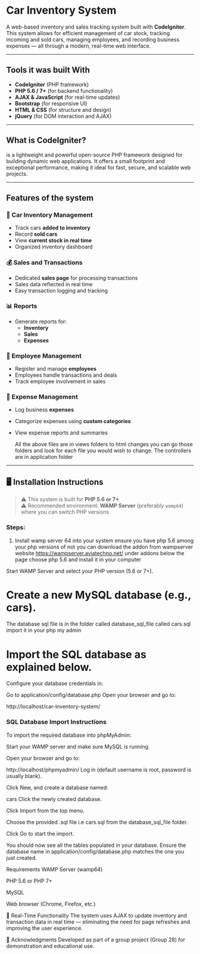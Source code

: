 #  Car Inventory System

A web-based inventory and sales tracking system built with **CodeIgniter**. This system allows for efficient management of car stock, tracking incoming and sold cars, managing employees, and recording business expenses — all through a modern, real-time web interface.

---

## Tools it was built With

- **CodeIgniter** (PHP framework)
- **PHP 5.6 / 7+** (for backend functionality)
- **AJAX & JavaScript** (for real-time updates)
- **Bootstrap** (for responsive UI)
- **HTML & CSS** (for structure and design)
- **jQuery** (for DOM interaction and AJAX)

---

##  What is CodeIgniter?
is a lightweight and powerful open-source PHP framework designed for building dynamic web applications. It offers a small footprint and exceptional performance, making it ideal for fast, secure, and scalable web projects.

---

##  Features of the system

### 🚙 Car Inventory Management
- Track cars **added to inventory**
- Record **sold cars**
- View **current stock in real time**
- Organized inventory dashboard

### 💰 Sales and Transactions
- Dedicated **sales page** for processing transactions
- Sales data reflected in real time
- Easy transaction logging and tracking

### 📊 Reports
- Generate reports for:
  - **Inventory**
  - **Sales**
  - **Expenses**

### 🧑 Employee Management
- Register and manage **employees**
- Employees handle transactions and deals
- Track employee involvement in sales

### 💸 Expense Management
- Log business **expenses**
- Categorize expenses using **custom categories**
- View expense reports and summaries

  All the above files are in views folders to html changes you can go those folders and look for each file you would wish to change.
  The controllers are in application folder 

---

## 🖥️ Installation Instructions

> ⚠️ This system is built for **PHP 5.6 or 7+**  
> ⚠️ Recommended environment: **WAMP Server** (preferably `wamp64`) where you can switch PHP versions

### Steps:
1. Install wamp server 64 into your system ensure you have php 5.6 among your php versions of not you can download the addon from wampserver website https://wampserver.aviatechno.net/ under addons below the page choose php 5.6 and install it in your computer 

Start WAMP Server and select your PHP version (5.6 or 7+).

# Create a new MySQL database (e.g., cars).
The database sql file is in the folder called database_sql_file called cars.sql import it in your php my admin

# Import the SQL database as explained below.

Configure your database credentials in:

Go to application/config/database.php
Open your browser and go to:


http://localhost/car-inventory-system/

### SQL Database Import Instructions
To import the required database into phpMyAdmin:

Start your WAMP server and make sure MySQL is running.

Open your browser and go to:

http://localhost/phpmyadmin/
Log in (default username is root, password is usually blank).

Click New, and create a database named:

cars
Click the newly created database.

Click Import from the top menu.

Choose the provided .sql file i.e cars.sql from the database_sql_file folder.

Click Go to start the import.

You should now see all the tables populated in your database.
 Ensure the database name in application/config/database.php matches the one you just created.

 Requirements
WAMP Server (wamp64)

PHP 5.6 or PHP 7+

MySQL

Web browser (Chrome, Firefox, etc.)

🎯 Real-Time Functionality
The system uses AJAX to update inventory and transaction data in real time — eliminating the need for page refreshes and improving the user experience.


🤝 Acknowledgments
Developed as part of a group project (Group 28) for demonstration and educational use.
